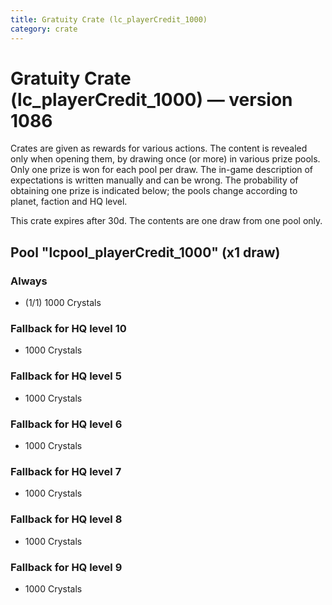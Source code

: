 ```yaml
---
title: Gratuity Crate (lc_playerCredit_1000)
category: crate
---
```


# Gratuity Crate (lc_playerCredit_1000) — version 1086

Crates are given as rewards for various actions. The content is revealed only when opening them, by drawing once (or more) in various prize pools. Only one prize is won for each pool per draw. The in-game description of expectations is written manually and can be wrong. The probability of obtaining one prize is indicated below; the pools change according to planet, faction and HQ level.

This crate expires after 30d. The contents are one draw from one pool only.

## Pool "lcpool_playerCredit_1000" (x1 draw)

### Always

  * (1/1) 1000 Crystals

### Fallback for HQ level 10

  * 1000 Crystals

### Fallback for HQ level 5

  * 1000 Crystals

### Fallback for HQ level 6

  * 1000 Crystals

### Fallback for HQ level 7

  * 1000 Crystals

### Fallback for HQ level 8

  * 1000 Crystals

### Fallback for HQ level 9

  * 1000 Crystals